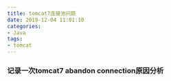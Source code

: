 ```yaml
---
title: tomcat7连接池问题
date: 2019-12-04 11:01:10
categories: 
- Java
tags:
- tomcat
---
```



### 记录一次tomcat7 abandon connection原因分析
